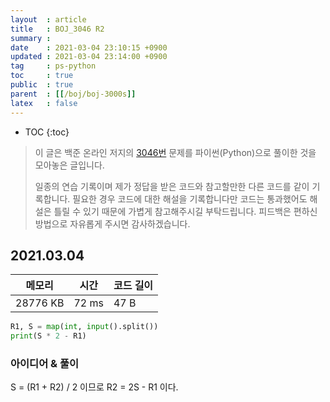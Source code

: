 ```yaml
---
layout  : article
title   : BOJ_3046 R2
summary : 
date    : 2021-03-04 23:10:15 +0900
updated : 2021-03-04 23:14:00 +0900
tag     : ps-python
toc     : true
public  : true
parent  : [[/boj/boj-3000s]]
latex   : false
---
```

* TOC
{:toc}

> 이 글은 백준 온라인 저지의 [3046번](https://www.acmicpc.net/problem/3046) 문제를 파이썬(Python)으로 풀이한 것을 모아놓은 글입니다.
>
> 일종의 연습 기록이며 제가 정답을 받은 코드와 참고할만한 다른 코드를 같이 기록합니다. 필요한 경우 코드에 대한 해설을 기록합니다만 코드는 통과했어도 해설은 틀릴 수 있기 때문에 가볍게 참고해주시길 부탁드립니다. 피드백은 편하신 방법으로 자유롭게 주시면 감사하겠습니다.

## 2021.03.04

| 메모리    | 시간  | 코드 길이 |
| --------- | ----- | --------- |
| 28776 KB  | 72 ms | 47 B      |

```python
R1, S = map(int, input().split())
print(S * 2 - R1)
```

### 아이디어 & 풀이

S = (R1 + R2) / 2 이므로 R2 = 2S - R1 이다.
